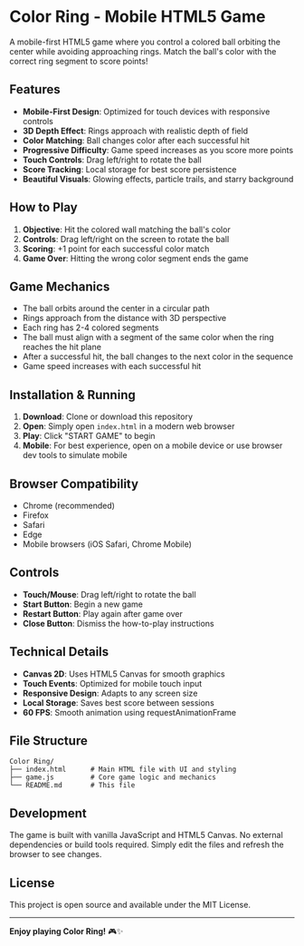 # Color Ring - Mobile HTML5 Game

A mobile-first HTML5 game where you control a colored ball orbiting the center while avoiding approaching rings. Match the ball's color with the correct ring segment to score points!

## Features

- **Mobile-First Design**: Optimized for touch devices with responsive controls
- **3D Depth Effect**: Rings approach with realistic depth of field
- **Color Matching**: Ball changes color after each successful hit
- **Progressive Difficulty**: Game speed increases as you score more points
- **Touch Controls**: Drag left/right to rotate the ball
- **Score Tracking**: Local storage for best score persistence
- **Beautiful Visuals**: Glowing effects, particle trails, and starry background

## How to Play

1. **Objective**: Hit the colored wall matching the ball's color
2. **Controls**: Drag left/right on the screen to rotate the ball
3. **Scoring**: +1 point for each successful color match
4. **Game Over**: Hitting the wrong color segment ends the game

## Game Mechanics

- The ball orbits around the center in a circular path
- Rings approach from the distance with 3D perspective
- Each ring has 2-4 colored segments
- The ball must align with a segment of the same color when the ring reaches the hit plane
- After a successful hit, the ball changes to the next color in the sequence
- Game speed increases with each successful hit

## Installation & Running

1. **Download**: Clone or download this repository
2. **Open**: Simply open `index.html` in a modern web browser
3. **Play**: Click "START GAME" to begin
4. **Mobile**: For best experience, open on a mobile device or use browser dev tools to simulate mobile

## Browser Compatibility

- Chrome (recommended)
- Firefox
- Safari
- Edge
- Mobile browsers (iOS Safari, Chrome Mobile)

## Controls

- **Touch/Mouse**: Drag left/right to rotate the ball
- **Start Button**: Begin a new game
- **Restart Button**: Play again after game over
- **Close Button**: Dismiss the how-to-play instructions

## Technical Details

- **Canvas 2D**: Uses HTML5 Canvas for smooth graphics
- **Touch Events**: Optimized for mobile touch input
- **Responsive Design**: Adapts to any screen size
- **Local Storage**: Saves best score between sessions
- **60 FPS**: Smooth animation using requestAnimationFrame

## File Structure

```
Color Ring/
├── index.html      # Main HTML file with UI and styling
├── game.js         # Core game logic and mechanics
└── README.md       # This file
```

## Development

The game is built with vanilla JavaScript and HTML5 Canvas. No external dependencies or build tools required. Simply edit the files and refresh the browser to see changes.

## License

This project is open source and available under the MIT License.

---

**Enjoy playing Color Ring!** 🎮✨
